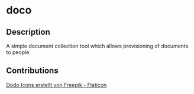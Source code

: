 # doco

## Description
A simple document collection tool which allows provisioning of documents to people.

## Contributions
<a href="https://www.flaticon.com/de/kostenlose-icons/dodo" title="dodo Icons">Dodo Icons erstellt von Freepik - Flaticon</a>
